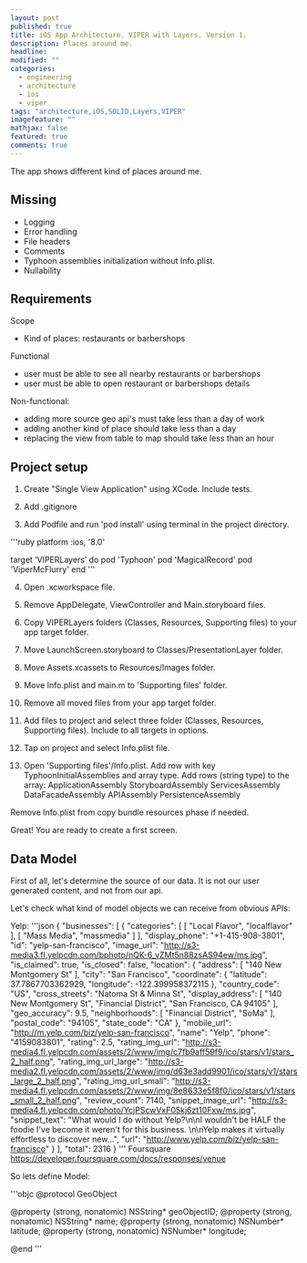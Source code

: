 ```yaml
---
layout: post
published: true
title: iOS App Architecture. VIPER with Layers. Version 1. 
description: Places around me. 
headline: 
modified: ""
categories: 
  - engineering
  - architecture
  - ios
  - viper
tags: "architecture,iOS,SOLID,Layers,VIPER"
imagefeature: ""
mathjax: false
featured: true
comments: true
---
```


The app shows different kind of places around me. 
 
## Missing

- Logging 
- Error handling
- File headers 
- Comments
- Typhoon assemblies initialization without Info.plist. 
- Nullability 

## Requirements

Scope
- Kind of places: restaurants or barbershops
 
Functional
- user must be able to see all nearby restaurants or barbershops
- user must be able to open restaurant or barbershops details

Non-functional:
- adding more source geo api's must take less than a day of work
- adding another kind of place should take less than a day 
- replacing the view from table to map should take less than an hour

## Project setup

1. Create "Single View Application" using XCode. Include tests. 

2. Add .gitignore
 
3. Add Podfile and run 'pod install' using terminal in the project directory.  

'''ruby
platform :ios, '8.0'

target ‘VIPERLayers’ do
  pod 'Typhoon'
  pod 'MagicalRecord'
  pod 'ViperMcFlurry'
end
'''

4. Open .xcworkspace file. 

5. Remove AppDelegate, ViewController and Main.storyboard files. 

6. Copy VIPERLayers folders (Classes, Resources, Supporting files) to your app target folder.
 
7. Move LaunchScreen.storyboard to Classes/PresentationLayer folder. 

8. Move Assets.xcassets to Resources/Images folder. 

9. Move Info.plist and main.m to 'Supporting files' folder. 

10. Remove all moved files from your app target folder.
  
11. Add files to project and select three folder (Classes, Resources, Supporting files). Include to all targets in 
options. 
  
12. Tap on project and select Info.plist file. 

13. Open 'Supporting files'/Info.plist. 
Add row with key TyphoonInitialAssemblies and array type. 
Add rows (string type) to the array: 
ApplicationAssembly
StoryboardAssembly
ServicesAssembly
DataFacadeAssembly
APIAssembly
PersistenceAssembly

Remove Info.plist from copy bundle resources phase if needed.

Great! You are ready to create a first screen. 

## Data Model

First of all, let's determine the source of our data. 
It is not our user generated content, and not from our api. 

Let's check what kind of model objects we can receive from obvious APIs: 

Yelp:
'''json
{
    "businesses": [
        {
            "categories": [
                [
                    "Local Flavor",
                    "localflavor"
                ],
                [
                    "Mass Media",
                    "massmedia"
                ]
            ],
            "display_phone": "+1-415-908-3801",
            "id": "yelp-san-francisco",
            "image_url": "http://s3-media3.fl.yelpcdn.com/bphoto/nQK-6_vZMt5n88zsAS94ew/ms.jpg",
            "is_claimed": true,
            "is_closed": false,
            "location": {
                "address": [
                    "140 New Montgomery St"
                ],
                "city": "San Francisco",
                "coordinate": {
                    "latitude": 37.7867703362929,
                    "longitude": -122.399958372115
                },
                "country_code": "US",
                "cross_streets": "Natoma St & Minna St",
                "display_address": [
                    "140 New Montgomery St",
                    "Financial District",
                    "San Francisco, CA 94105"
                ],
                "geo_accuracy": 9.5,
                "neighborhoods": [
                    "Financial District",
                    "SoMa"
                ],
                "postal_code": "94105",
                "state_code": "CA"
            },
            "mobile_url": "http://m.yelp.com/biz/yelp-san-francisco",
            "name": "Yelp",
            "phone": "4159083801",
            "rating": 2.5,
            "rating_img_url": "http://s3-media4.fl.yelpcdn.com/assets/2/www/img/c7fb9aff59f9/ico/stars/v1/stars_2_half.png",
            "rating_img_url_large": "http://s3-media2.fl.yelpcdn.com/assets/2/www/img/d63e3add9901/ico/stars/v1/stars_large_2_half.png",
            "rating_img_url_small": "http://s3-media4.fl.yelpcdn.com/assets/2/www/img/8e8633e5f8f0/ico/stars/v1/stars_small_2_half.png",
            "review_count": 7140,
            "snippet_image_url": "http://s3-media4.fl.yelpcdn.com/photo/YcjPScwVxF05kj6zt10Fxw/ms.jpg",
            "snippet_text": "What would I do without Yelp?\n\nI wouldn't be HALF the foodie I've become it weren't for this business.    \n\nYelp makes it virtually effortless to discover new...",
            "url": "http://www.yelp.com/biz/yelp-san-francisco"
        }
    ],
    "total": 2316
}
'''
Foursquare
https://developer.foursquare.com/docs/responses/venue

So lets define Model: 

'''objc
@protocol GeoObject <NSObject>

@property (strong, nonatomic) NSString* geoObjectID;
@property (strong, nonatomic) NSString* name;
@property (strong, nonatomic) NSNumber* latitude;
@property (strong, nonatomic) NSNumber* longitude;

@end
'''